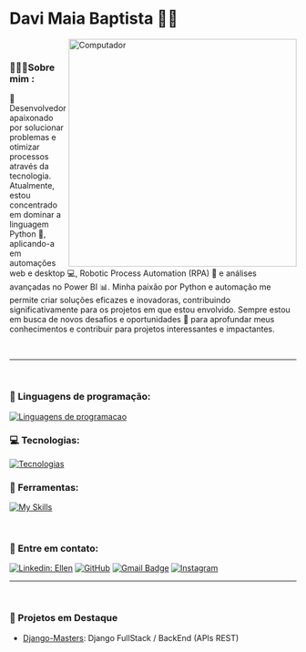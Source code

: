# Davi Maia Baptista 🧑‍💻

<img src="https://raw.githubusercontent.com/MicaelliMedeiros/micaellimedeiros/master/image/computer-illustration.png" min-width="400px" max-width="400px" width="400px" align="right" alt="Computador">

<br>

### 👨🏻‍💻Sobre mim :
🌟 Desenvolvedor apaixonado por solucionar problemas e otimizar processos através da tecnologia. Atualmente, estou concentrado em dominar a linguagem Python 🐍, aplicando-a em automações web e desktop 💻, Robotic Process Automation (RPA) 🤖 e análises avançadas no Power BI 📊. Minha paixão por Python e automação me permite criar soluções eficazes e inovadoras, contribuindo significativamente para os projetos em que estou envolvido. Sempre estou em busca de novos desafios e oportunidades 🚀 para aprofundar meus conhecimentos e contribuir para projetos interessantes e impactantes.

<br>
<hr>
<br>

### 👾 Linguagens de programação:
[![Linguagens de programacao](https://skillicons.dev/icons?i=py,cpp,js)](https://skillicons.dev)

### 💻 Tecnologias:
[![Tecnologias](https://skillicons.dev/icons?i=selenium,html,css,bootstrap)](https://skillicons.dev)

### 💼 Ferramentas:
[![My Skills](https://skillicons.dev/icons?i=vscode,git,github)](https://skillicons.dev)

<br>

### 💌 Entre em contato:
[![Linkedin: Ellen](https://img.shields.io/badge/-davimb-blue?style=flat-square&logo=Linkedin&logoColor=white&link=https://www.linkedin.com/in/davimb/)](https://www.linkedin.com/in/davimb-/)
[![GitHub](https://img.shields.io/github/followers/davimb?label=follow&style=social)]({Link})
[![Gmail Badge](https://img.shields.io/badge/-davimaiabaptista21@gmail.com-006bed?style=flat-square&logo=Gmail&logoColor=white&link=mailto:davimaiabaptista21@gmail.com)](mailto:davimaiabaptista21@gmail.com)
[![Instagram](https://img.shields.io/badge/-davimb_-purple?style=flat-square&logo=Instagram&logoColor=white&link={Link})]({Link})

<hr>
<br>

### 🌟 Projetos em Destaque
- [Django-Masters](https://github.com/davi-baptista/django-masters): Django FullStack / BackEnd (APIs REST)

<br>

